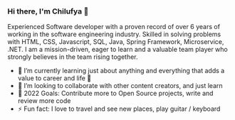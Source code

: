 ### Hi there, I'm Chilufya 👋 

Experienced Software developer with a proven record of over 6 years of working in the software engineering industry. Skilled in solving problems with HTML, CSS, Javascript, SQL, Java, Spring Framework, Microservice, .NET. I am a mission-driven, eager to learn and a valuable team player who strongly believes in the team rising together.

- 🌱 I’m currently learning just about anything and everything that adds a value to career and life 🤣
- 👯 I’m looking to collaborate with other content creators, and just learn
- 🥅 2022 Goals: Contribute more to Open Source projects, write and review more code
- ⚡ Fun fact: I love to travel and see new places, play guitar / keyboard

